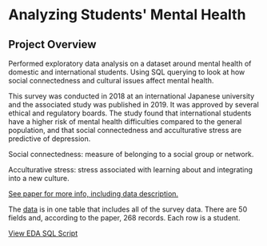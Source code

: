 # Analyzing Students' Mental Health

## Project Overview

Performed exploratory data analysis on a dataset around mental health of domestic and international students. Using SQL querying to look at how social connectedness and cultural issues affect mental health.

This survey was conducted in 2018 at an international Japanese university and the associated study was published in 2019. It was approved by several ethical and regulatory boards. The study found that international students have a higher risk of mental health difficulties compared to the general population, and that social connectedness and acculturative stress are predictive of depression.

Social connectedness: measure of belonging to a social group or network.

Acculturative stress: stress associated with learning about and integrating into a new culture.

[See paper for more info, including data description.](https://www.mdpi.com/2306-5729/4/3/124/htm)

The [data](https://www.mdpi.com/2306-5729/4/3/124/s1) is in one table that includes all of the survey data. There are 50 fields and, according to the paper, 268 records. Each row is a student.

[View EDA SQL Script](analyzing%20students%20mental%20health.ipynb)
